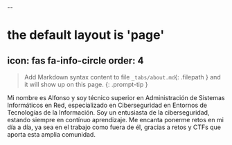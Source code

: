 --
# the default layout is 'page'
icon: fas fa-info-circle
order: 4
---

> Add Markdown syntax content to file `_tabs/about.md`{: .filepath } and it will show up on this page.
{: .prompt-tip }

Mi nombre es Alfonso y soy técnico superior en Administración de Sistemas Informáticos en Red, especializado en Ciberseguridad en Entornos de Tecnologías de la Información. 
Soy un entusiasta de la ciberseguridad, estando siempre en contínuo aprendizaje. Me encanta ponerme retos en mi día a día, ya sea en el trabajo como fuera de él, gracias a retos y CTFs que aporta esta amplia comunidad.

